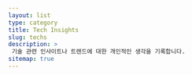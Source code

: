 ```yaml
---
layout: list
type: category
title: Tech Insights	
slug: techs
description: >
 기술 관련 인사이트나 트렌드에 대한 개인적인 생각을 기록합니다.
sitemap: true
---
```

